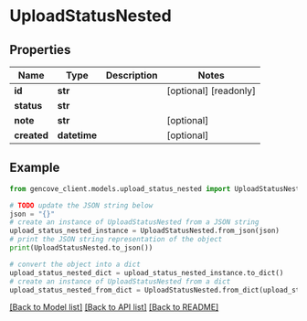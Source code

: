 # UploadStatusNested


## Properties

Name | Type | Description | Notes
------------ | ------------- | ------------- | -------------
**id** | **str** |  | [optional] [readonly]
**status** | **str** |  |
**note** | **str** |  | [optional]
**created** | **datetime** |  | [optional]

## Example

```python
from gencove_client.models.upload_status_nested import UploadStatusNested

# TODO update the JSON string below
json = "{}"
# create an instance of UploadStatusNested from a JSON string
upload_status_nested_instance = UploadStatusNested.from_json(json)
# print the JSON string representation of the object
print(UploadStatusNested.to_json())

# convert the object into a dict
upload_status_nested_dict = upload_status_nested_instance.to_dict()
# create an instance of UploadStatusNested from a dict
upload_status_nested_from_dict = UploadStatusNested.from_dict(upload_status_nested_dict)
```
[[Back to Model list]](../README.md#documentation-for-models) [[Back to API list]](../README.md#documentation-for-api-endpoints) [[Back to README]](../README.md)
